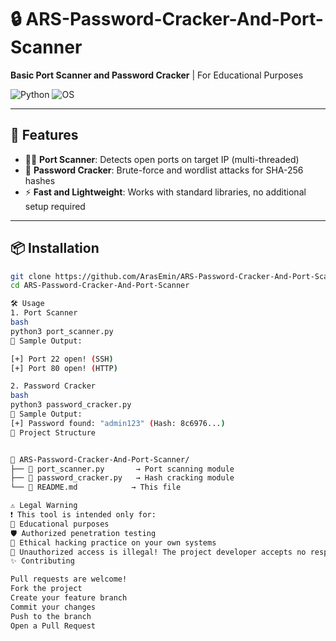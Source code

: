 # 🔒 ARS-Password-Cracker-And-Port-Scanner

**Basic Port Scanner and Password Cracker** | For Educational Purposes

![Python](https://img.shields.io/badge/Python-3.8%2B-blue?logo=python)
![OS](https://img.shields.io/badge/OS-Linux%2FWindows%2FMac-yellow)

---

## 🌟 Features
- 🕵️‍♂️ **Port Scanner**: Detects open ports on target IP (multi-threaded)
- 🔑 **Password Cracker**: Brute-force and wordlist attacks for SHA-256 hashes
- ⚡ **Fast and Lightweight**: Works with standard libraries, no additional setup required

---

## 📦 Installation

```bash
git clone https://github.com/ArasEmin/ARS-Password-Cracker-And-Port-Scanner.git
cd ARS-Password-Cracker-And-Port-Scanner

🛠 Usage
1. Port Scanner
bash
python3 port_scanner.py
📌 Sample Output:

[+] Port 22 open! (SSH)
[+] Port 80 open! (HTTP)

2. Password Cracker
bash
python3 password_cracker.py
📌 Sample Output:
[+] Password found: "admin123" (Hash: 8c6976...)
📝 Project Structure


📂 ARS-Password-Cracker-And-Port-Scanner/
├── 📜 port_scanner.py       → Port scanning module
├── 📜 password_cracker.py   → Hash cracking module
└── 📜 README.md            → This file

⚠️ Legal Warning
❗ This tool is intended only for:
🏫 Educational purposes
🛡 Authorized penetration testing
🔐 Ethical hacking practice on your own systems
🚨 Unauthorized access is illegal! The project developer accepts no responsibility.
✨ Contributing

Pull requests are welcome!
Fork the project
Create your feature branch
Commit your changes
Push to the branch 
Open a Pull Request
